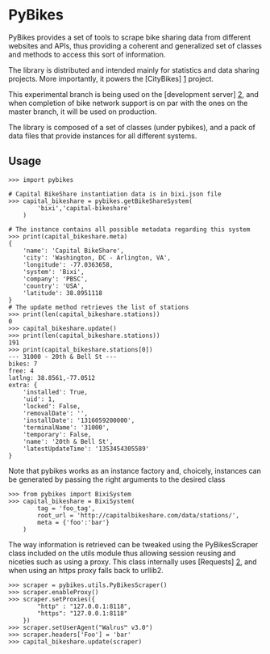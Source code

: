 PyBikes
=========

PyBikes provides a set of tools to scrape bike sharing data from different
websites and APIs, thus providing a coherent and generalized set of classes
and methods to access this sort of information.

The library is distributed and intended mainly for statistics and data
sharing projects. More importantly, it powers the [CityBikes] [1] project.

This experimental branch is being used on the [development server] [2], and
when completion of bike network support is on par with the ones on the master
branch, it will be used on production.

The library is composed of a set of classes (under pybikes), and a pack of
data files that provide instances for all different systems.

Usage
------
    >>> import pybikes

    # Capital BikeShare instantiation data is in bixi.json file
    >>> capital_bikeshare = pybikes.getBikeShareSystem(
            'bixi','capital-bikeshare'
        )

    # The instance contains all possible metadata regarding this system
    >>> print(capital_bikeshare.meta)
    {
        'name': 'Capital BikeShare',
        'city': 'Washington, DC - Arlington, VA',
        'longitude': -77.0363658,
        'system': 'Bixi',
        'company': 'PBSC',
        'country': 'USA',
        'latitude': 38.8951118
    }
    # The update method retrieves the list of stations
    >>> print(len(capital_bikeshare.stations))
    0
    >>> capital_bikeshare.update()
    >>> print(len(capital_bikeshare.stations))
    191
    >>> print(capital_bikeshare.stations[0])
    --- 31000 - 20th & Bell St ---
    bikes: 7
    free: 4
    latlng: 38.8561,-77.0512
    extra: {
        'installed': True,
        'uid': 1,
        'locked': False,
        'removalDate': '',
        'installDate': '1316059200000',
        'terminalName': '31000',
        'temporary': False,
        'name': '20th & Bell St',
        'latestUpdateTime': '1353454305589'
    }

Note that pybikes works as an instance factory and, choicely, instances can be
generated by passing the right arguments to the desired class

    >>> from pybikes import BixiSystem
    >>> capital_bikeshare = BixiSystem(
            tag = 'foo_tag',
            root_url = 'http://capitalbikeshare.com/data/stations/',
            meta = {'foo':'bar'}
        )

The way information is retrieved can be tweaked using the PyBikesScraper class
included on the utils module thus allowing session reusing and niceties such as
using a proxy. This class internally uses [Requests] [2], and when using an
https proxy falls back to urllib2.

    >>> scraper = pybikes.utils.PyBikesScraper()
    >>> scraper.enableProxy()
    >>> scraper.setProxies({
            "http" : "127.0.0.1:8118",
            "https": "127.0.0.1:8118"
        })
    >>> scraper.setUserAgent("Walrus™ v3.0")
    >>> scraper.headers['Foo'] = 'bar'
    >>> capital_bikeshare.update(scraper)

[1]: http://www.citybik.es              "CityBikes"
[2]: http://staging.citybik.es          "Development Server"
[3]: http://docs.python-requests.org    "Requests"

